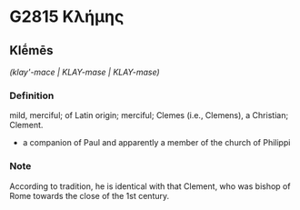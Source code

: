 # G2815 Κλήμης

## Klḗmēs

_(klay'-mace | KLAY-mase | KLAY-mase)_

### Definition

mild, merciful; of Latin origin; merciful; Clemes (i.e., Clemens), a Christian; Clement.

- a companion of Paul and apparently a member of the church of Philippi

### Note

According to tradition, he is identical with that Clement, who was bishop of Rome towards the close of the 1st century.

